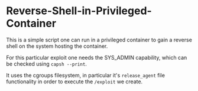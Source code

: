 # Reverse-Shell-in-Privileged-Container

This is a simple script one can run in a privileged container to gain a reverse shell on the system hosting the container.

For this particular exploit one needs the SYS_ADMIN capability, which can be checked using ```capsh --print```.

It uses the cgroups filesystem, in particular it's ```release_agent``` file functionality in order to execute the ```/exploit``` we create.
